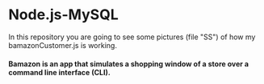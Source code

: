 # Node.js-MySQL
In this repository you are going to see some pictures (file "SS") of how my bamazonCustomer.js is working.

#### Bamazon is an app that simulates a shopping window of a store over a command line interface (CLI).
